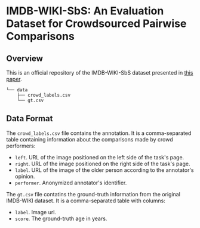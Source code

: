 # IMDB-WIKI-SbS: An Evaluation Dataset for Crowdsourced Pairwise Comparisons

## Overview

This is an official repository of the IMDB-WIKI-SbS dataset presented in [this paper](https://arxiv.org/abs/2110.14990).

```
└── data
    ├── crowd_labels.csv
    └── gt.csv
```
## Data Format

The `crowd_labels.csv` file contains the annotation. It is a comma-separated table containing information about the comparisons made by crowd performers:

- `left`. URL of the image positioned on the left side of the task's page.
- `right`. URL of the image positioned on the right side of the task's page.
- `label`. URL of the image of the older person according to the annotator's opinion.
- `performer`. Anonymized annotator's identifier.

The `gt.csv` file contatins the ground-truth information from the original IMDB-WIKI dataset. It is a comma-separated table with columns:
- `label`. Image url.
- `score`. The ground-truth age in years.
